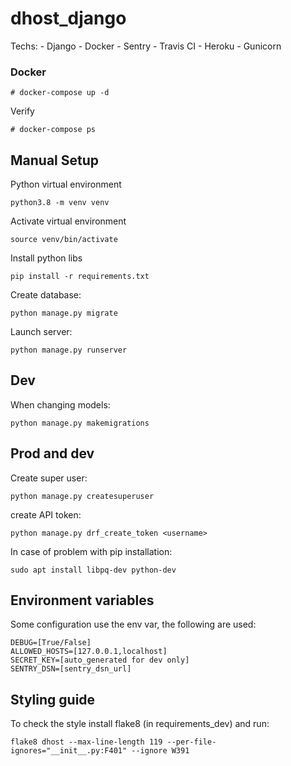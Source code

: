 # dhost_django

Techs:
    - Django
    - Docker
    - Sentry
    - Travis CI
    - Heroku
    - Gunicorn

### Docker
```
# docker-compose up -d
```

Verify
```
# docker-compose ps
```

## Manual Setup

Python virtual environment
```
python3.8 -m venv venv
```

Activate virtual environment
```
source venv/bin/activate
```

Install python libs
```
pip install -r requirements.txt
```

Create database:
```
python manage.py migrate
```

Launch server:
```
python manage.py runserver
```

## Dev

When changing models:
```
python manage.py makemigrations
```

## Prod and dev

Create super user:
```
python manage.py createsuperuser
```

create API token:
```
python manage.py drf_create_token <username>
```

In case of problem with pip installation:
```
sudo apt install libpq-dev python-dev
```

## Environment variables

Some configuration use the env var, the following are used:
```
DEBUG=[True/False]
ALLOWED_HOSTS=[127.0.0.1,localhost]
SECRET_KEY=[auto_generated for dev only]
SENTRY_DSN=[sentry_dsn_url]
```

## Styling guide

To check the style install flake8 (in requirements_dev) and run:
```
flake8 dhost --max-line-length 119 --per-file-ignores="__init__.py:F401" --ignore W391
```


